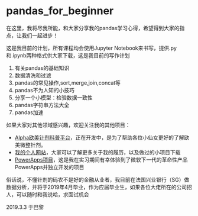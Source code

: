 # pandas_for_beginner

在这里，我将尽我所能，和大家分享我的pandas学习心得，希望得到大家的指点，让我们一起进步！

这是我目前的计划，所有课程均会使用Jupyter Notebook来书写，提供.py和.ipynb两种格式供大家下载，这是我目前的写作计划

  1. 有关pandas的基础知识
  2. 数据清洗和过滤
  3. pandas的常见操作,sort,merge,join,concat等
  4. pandas不为人知的小技巧
  5. 分享一个小模型：检验数据一致性
  6. pandas字符串方法大全
  7. pandas加速

如果大家对其他领域感兴趣，欢迎关注我的其他项目：
 - [Alpha欧美针剂科普平台](http://www.yaozeliang.com/platform/)，正在开发中，是为了帮助各位小仙女更好的了解欧美微整针剂。
 - [我的个人网站](http://www.yaozeliang.com/resume)，大家可以了解更多关于我的履历，以及做过的小项目下载
 - [PowerApps项目](http://www.yaozeliang.com/mycloud/powerapps.html)，这是我在实习期间有幸体验到了微软下一代的革命性产品PowerApps并独立开发的项目


俗话说，不懂针剂的码农不是好的金融从业者，我目前在法国兴业银行（SG）做数据分析，并将于2019年4月毕业，作为应届毕业生，如果各位大佬所在的公司招人，可以随时和我说哈，求面试机会


2019.3.3 于巴黎
